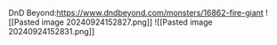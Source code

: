 DnD Beyond:https://www.dndbeyond.com/monsters/16862-fire-giant
![[Pasted image 20240924152827.png]]
![[Pasted image 20240924152831.png]]